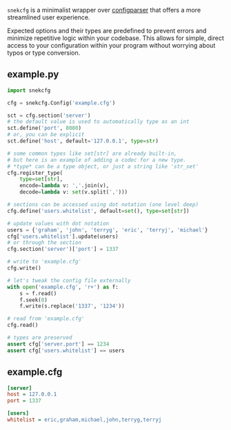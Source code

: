 `snekcfg` is a minimalist wrapper over
[configparser](https://docs.python.org/3/library/configparser.html) that offers
a more streamlined user experience.

Expected options and their types are predefined to prevent errors and minimize
repetitive logic within your codebase. This allows for simple, direct access to
your configuration within your program without worrying about typos or type
conversion.

## example.py

```python
import snekcfg

cfg = snekcfg.Config('example.cfg')

sct = cfg.section('server')
# the default value is used to automatically type as an int
sct.define('port', 8080)
# or, you can be explicit
sct.define('host', default='127.0.0.1', type=str)

# some common types like set[str] are already built-in,
# but here is an example of adding a codec for a new type.
# *type* can be a type object, or just a string like 'str_set'
cfg.register_type(
    type=set[str],
    encode=lambda v: ','.join(v),
    decode=lambda v: set(v.split(',')))

# sections can be accessed using dot notation (one level deep)
cfg.define('users.whitelist', default=set(), type=set[str])

# update values with dot notation
users = {'graham', 'john', 'terryg', 'eric', 'terryj', 'michael'}
cfg['users.whitelist'].update(users)
# or through the section
cfg.section('server')['port'] = 1337

# write to 'example.cfg'
cfg.write()

# let's tweak the config file externally
with open('example.cfg', 'r+') as f:
    s = f.read()
    f.seek(0)
    f.write(s.replace('1337', '1234'))

# read from 'example.cfg'
cfg.read()

# types are preserved
assert cfg['server.port'] == 1234
assert cfg['users.whitelist'] == users
```

## example.cfg

```ini
[server]
host = 127.0.0.1
port = 1337

[users]
whitelist = eric,graham,michael,john,terryg,terryj
```
